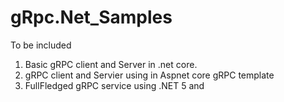 # gRpc.Net_Samples

To be included
1. Basic gRPC client and Server in .net core.
2. gRPC client and Servier using in Aspnet core gRPC template
3. FullFledged gRPC service using .NET 5 and 
